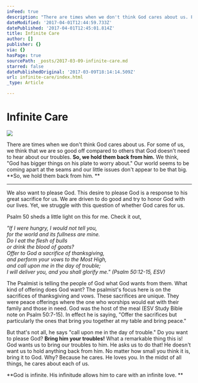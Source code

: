 ```yaml
---
inFeed: true
description: "There are times when we don't think God cares about us. For some of us, we think that we are so good off compared to others that God doesn't need to hear about our troubles.\_So, we hold them back from him.\_We think, \"God has bigger things on his plate to worry about.\" Our world seems to be coming apart at the seams and our little issues don't appear to be that big.\_So, we hold them back from him.\_"
dateModified: '2017-04-01T12:44:59.733Z'
datePublished: '2017-04-01T12:45:01.814Z'
title: Infinite Care
author: []
publisher: {}
via: {}
hasPage: true
sourcePath: _posts/2017-03-09-infinite-care.md
starred: false
datePublishedOriginal: '2017-03-09T18:14:14.509Z'
url: infinite-care/index.html
_type: Article

---
```

# Infinite Care
![](https://the-grid-user-content.s3-us-west-2.amazonaws.com/be4cbafa-9ffe-405d-92a5-fb6170331d82.jpg)

There are times when we don't think God cares about us. For some of us, we think that we are so good off compared to others that God doesn't need to hear about our troubles. **So, we hold them back from him.** We think, "God has bigger things on his plate to worry about." Our world seems to be coming apart at the seams and our little issues don't appear to be that big. **So, we hold them back from him. **

---

We also want to please God. This desire to please God is a response to his great sacrifice for us. We are driven to do good and try to honor God with our lives. Yet, we struggle with this question of whether God cares for us.

Psalm 50 sheds a little light on this for me. Check it out,

_"If I were hungry, I would not tell you,  
for the world and its fullness are mine.  
Do I eat the flesh of bulls  
or drink the blood of goats?  
Offer to God a sacrifice of thanksgiving,  
and perform your vows to the Most High,  
and call upon me in the day of trouble;  
I will deliver you, and you shall glorify me." (Psalm 50:12-15, ESV)_

The Psalmist is telling the people of God what God wants from them. What kind of offering does God want? The psalmist's focus here is on the sacrifices of thanksgiving and vows. These sacrifices are unique. They were peace offerings where the one who worships would eat with their family and those in need. God was the host of the meal (ESV Study Bible note on Psalm 50:7-15). In effect he is saying, "Offer the sacrifices but particularly the ones that bring you together at my table and bring peace."

But that's not all, he says "call upon me in the day of trouble." Do you want to please God? **Bring him your troubles!** What a remarkable thing this is! God wants us to bring our troubles to him. He asks us to do that! He doesn't want us to hold anything back from him. No matter how small you think it is, bring it to God. Why? Because he cares. He loves you. In the midst of all things, he cares about each of us.

**God is infinite. His infinitude allows him to care with an infinite love. **